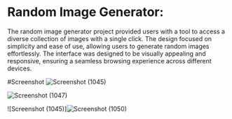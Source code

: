 # Random Image Generator:
The random image generator project provided users with a tool to access a diverse collection of images with a single click.
The design focused on simplicity and ease of use, allowing users to generate random images effortlessly. The interface was designed to be visually appealing and responsive,
ensuring a seamless browsing experience across different devices.


#Screenshot 
![Screenshot (1045)](https://github.com/Parvezalimd/Get_random_img/assets/93636897/8abdd32b-cbc0-4887-a5d4-b196cb3d4568)

![Screenshot (1047)](https://github.com/Parvezalimd/Get_random_img/assets/93636897/f716c702-c0de-45f8-8892-2fc0c1c6c08a)

![Screenshot (1045)]![Screenshot (1050)](https://github.com/Parvezalimd/Get_random_img/assets/93636897/6bbbeb2f-7ef2-4db5-890f-d1460719a3d4)

